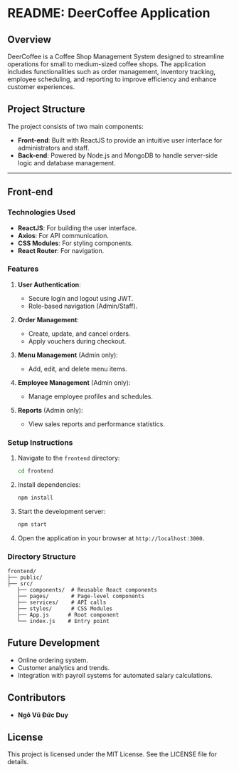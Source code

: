 # README: DeerCoffee Application

## Overview
DeerCoffee is a Coffee Shop Management System designed to streamline operations for small to medium-sized coffee shops. The application includes functionalities such as order management, inventory tracking, employee scheduling, and reporting to improve efficiency and enhance customer experiences.

## Project Structure
The project consists of two main components:

- **Front-end**: Built with ReactJS to provide an intuitive user interface for administrators and staff.
- **Back-end**: Powered by Node.js and MongoDB to handle server-side logic and database management.

---

## Front-end

### Technologies Used
- **ReactJS**: For building the user interface.
- **Axios**: For API communication.
- **CSS Modules**: For styling components.
- **React Router**: For navigation.

### Features
1. **User Authentication**:
   - Secure login and logout using JWT.
   - Role-based navigation (Admin/Staff).

2. **Order Management**:
   - Create, update, and cancel orders.
   - Apply vouchers during checkout.

3. **Menu Management** (Admin only):
   - Add, edit, and delete menu items.

4. **Employee Management** (Admin only):
   - Manage employee profiles and schedules.

5. **Reports** (Admin only):
   - View sales reports and performance statistics.

### Setup Instructions
1. Navigate to the `frontend` directory:
   ```bash
   cd frontend
   ```
2. Install dependencies:
   ```bash
   npm install
   ```
3. Start the development server:
   ```bash
   npm start
   ```
4. Open the application in your browser at `http://localhost:3000`.

### Directory Structure
```
frontend/
├── public/
├── src/
   ├── components/  # Reusable React components
   ├── pages/       # Page-level components
   ├── services/    # API calls
   ├── styles/      # CSS Modules
   ├── App.js      # Root component
   └── index.js    # Entry point
```

## Future Development
- Online ordering system.
- Customer analytics and trends.
- Integration with payroll systems for automated salary calculations.

## Contributors
- **Ngô Vũ Đức Duy**

## License
This project is licensed under the MIT License. See the LICENSE file for details.

